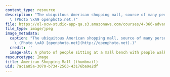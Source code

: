 ```yaml
---
content_type: resource
description: "The ubiquitous American shopping mall, source of many personal narratives.\
  \ (Photo \xA9 openphoto.net.)"
file: https://ol-ocw-studio-app-qa.s3.amazonaws.com/courses/4-366-advanced-projects-in-the-visual-arts-personal-narrative-spring-2004/7ac1a85a3070b734256343176ba9e2df_4-366s04-th.jpg
file_type: image/jpeg
image_metadata:
  caption: "The ubiquitous American shopping mall, source of many personal narratives.\
    \ (Photo \xA9 [openphoto.net](http://openphoto.net).)"
  credit: ''
  image-alt: A photo of people sitting at a mall bench with people walking by.
resourcetype: Image
title: American Shopping Mall (thumbnail)
uid: 7ac1a85a-3070-b734-2563-43176ba9e2df
---
```

